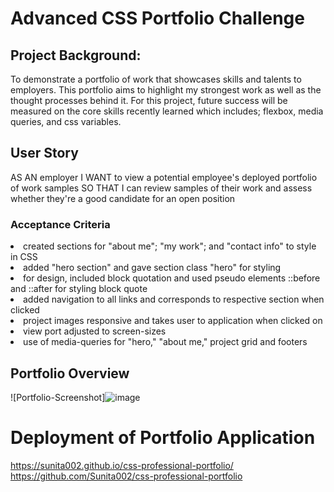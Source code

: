 # Advanced CSS Portfolio Challenge

## Project Background:
To demonstrate a portfolio of work that showcases skills and talents to employers. This portfolio aims to highlight my strongest work as well as the thought processes behind it. For this project, future success will be measured on the core skills recently learned which includes; flexbox, media queries, and css variables.

## User Story
AS AN employer
I WANT to view a potential employee's deployed portfolio of work samples
SO THAT I can review samples of their work and assess whether they're a good candidate for an open position

### Acceptance Criteria
<li>created sections for "about me"; "my work"; and "contact info" to style in CSS</li>
<li>added "hero section" and gave section class "hero" for styling</li>
<li>for design, included block quotation and used pseudo elements ::before and ::after for styling block quote </li>
<li>added navigation to all links and corresponds to respective section when clicked</li>
<li>project images responsive and takes user to application when clicked on </li>
<li>view port adjusted to screen-sizes</li>
<li>use of media-queries for "hero," "about me," project grid and footers </li>

## Portfolio Overview
![Portfolio-Screenshot]![image](https://user-images.githubusercontent.com/87583026/132140451-8ee9981f-e52c-4e71-a289-aabe3614532c.png)

# Deployment of Portfolio Application
https://sunita002.github.io/css-professional-portfolio/
https://github.com/Sunita002/css-professional-portfolio




